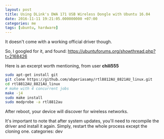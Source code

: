 ```yaml
---
layout: post
title: Using DLink's DWA 171 USB Wireless Dongle with Ubuntu 16.04
date: 2016-11-11 19:21:05.000000000 +07:00
categories: me
tags: [ubuntu, hardware]
---
```

It doesn't come with a working official driver though.

So, I googled for it, and found: https://ubuntuforums.org/showthread.php?t=2168426

Here is an excerpt worth mentioning, from user **chili555**

```bash
sudo apt-get install git
git clone https://github.com/abperiasamy/rtl8812AU_8821AU_linux.git
cd rtl8812AU_8821AU_linux
# make with 4 concurrent jobs
make -j4
sudo make install
sudo modprobe -a rtl8812au
```

After reboot, your device will discover for wireless networks.

It's important to note that after system updates, you'll need to recompile the driver and install it again. Simply, restart the whole process except the cloning one.
categories: dev
